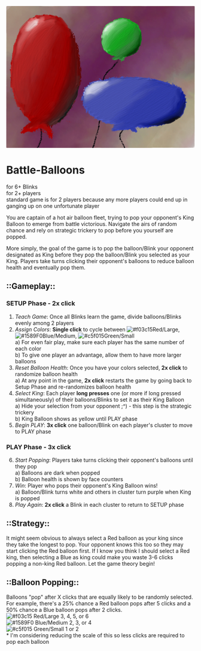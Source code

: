 ![TheHuntBanner](/images/Balloons.jpg) 

# Battle-Balloons
for 6+ Blinks 
</br>for 2+ players 
</br>  standard game is for 2 players because any more players could end up in ganging up on one unfortunate player

You are captain of a hot air balloon fleet, trying to pop your opponent's King Balloon to emerge from battle victorious.  Navigate the airs of random chance and rely on strategic trickery to pop before you yourself are popped.

More simply, the goal of the game is to pop the balloon/Blink your opponent designated as King before they pop the balloon/Blink you selected as your King.  Players take turns clicking their opponent's balloons to reduce balloon health and eventually pop them.

## ::Gameplay::
### SETUP Phase - 2x click
1. *Teach Game*: Once all Blinks learn the game, divide balloons/Blinks evenly among 2 players
2. *Assign Colors*: **Single click** to cycle between ![#f03c15](https://via.placeholder.com/15/f03c15/000000?text=+)Red/Large, ![#1589F0](https://via.placeholder.com/15/1589F0/000000?text=+)Blue/Medium, ![#c5f015](https://via.placeholder.com/15/c5f015/000000?text=+)Green/Small
  </br> a) For even fair play, make sure each player has the same number of each color
  </br> b) To give one player an advantage, allow them to have more larger balloons
3. *Reset Balloon Health*: Once you have your colors selected, **2x click** to randomize balloon health
  </br> a) At any point in the game, **2x click** restarts the game by going back to Setup Phase and re-randomizes balloon health
4. *Select King*: Each player **long presses** one (or more if long pressed simultaneously) of their balloons/Blinks to set it as their King Balloon
  </br> a) Hide your selection from your opponent ;^) - this step is the strategic trickery
  </br> b) King Balloon shows as yellow until PLAY phase
5. *Begin PLAY*: **3x click** one balloon/Blink on each player's cluster to move to PLAY phase 

### PLAY Phase - 3x click
6. *Start Popping*: Players take turns clicking their opponent's balloons until they pop
  </br> a) Balloons are dark when popped
  </br> b) Balloon health is shown by face counters 
7. *Win*: Player who pops their opponent's King Balloon wins!
  </br> a) Balloon/Blink turns white and others in cluster turn purple when King is popped
8. *Play Again*: **2x click** a Blink in each cluster to return to SETUP phase
  
## ::Strategy::
It might seem obvious to always select a Red balloon as your king since they take the longest to pop.  Your opponent knows this too so they may start clicking the Red balloon first.  If I know you think I should select a Red king, then selecting a Blue as king could make you waste 3-6 clicks popping a non-king Red balloon.  Let the game theory begin!

## ::Balloon Popping::
Balloons "pop" after X clicks that are equally likely to be randomly selected.  For example, there's a 25% chance a Red balloon pops after 5 clicks and a 50% chance a Blue balloon pops after 2 clicks.
  </br>![#f03c15](https://via.placeholder.com/15/f03c15/000000?text=+) Red/Large 3, 4, 5, or 6 
  </br>![#1589F0](https://via.placeholder.com/15/1589F0/000000?text=+) Blue/Medium 2, 3, or 4
  </br>![#c5f015](https://via.placeholder.com/15/c5f015/000000?text=+) Green/Small 1 or 2
  </br>* I'm considering reducing the scale of this so less clicks are required to pop each balloon
  
